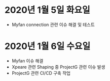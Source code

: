 
# 2020년 1월 5일 화요일 

- Myfan connection 관련 이슈 해결 및 테스트

# 2020년 1월 6일 수요일 

- Myfan 이슈 해결
- Xpeare 관련 Shaping 중 ProjectG 관련 이슈 발생 
- ProjectG 관련 CI/CD 구축 작업 
